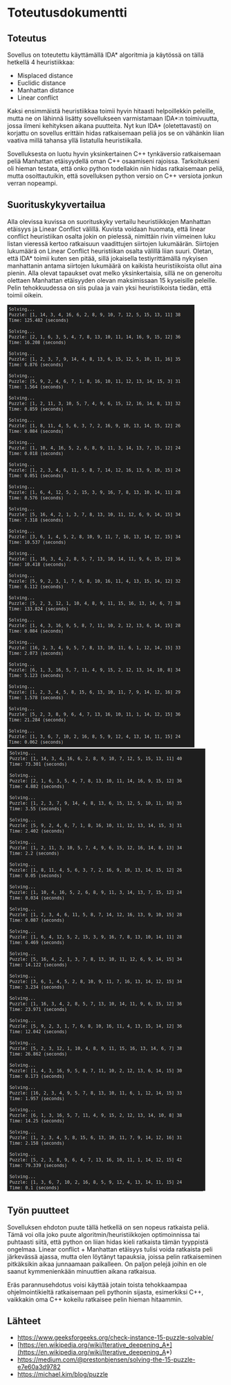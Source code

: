 # Toteutusdokumentti

## Toteutus

Sovellus on toteutettu käyttämällä IDA* algoritmia ja käytössä on tällä hetkellä 4 heuristiikkaa:
* Misplaced distance
* Euclidic distance
* Manhattan distance
* Linear conflict

Kaksi ensimmäistä heuristiikkaa toimii hyvin hitaasti helpoillekkin peleille, mutta ne on lähinnä lisätty sovellukseen varmistamaan IDA*:n toimivuutta, jossa ilmeni kehityksen aikana puutteita. Nyt kun IDA* (oletettavasti) on korjattu on sovellus erittäin hidas ratkaisemaan peliä jos se on vähänkin liian vaativa millä tahansa yllä listatulla heuristiikalla.

Sovelluksesta on luotu hyvin yksinkertainen C++ tynkäversio ratkaisemaan peliä Manhattan etäisyydellä oman C++ osaamiseni rajoissa. Tarkoitukseni oli hieman testata, että onko python todellakin niin hidas ratkaisemaan peliä, mutta osoittautuikin, että sovelluksen python versio on C++ versiota jonkun verran nopeampi.

## Suorituskykyvertailua

Alla olevissa kuvissa on suorituskyky vertailu heuristiikkojen Manhattan etäisyys ja Linear Conflict välillä. Kuvista voidaan huomata, että linear conflict heuristiikan osalta jokin on pielessä, nimittäin rivin viimeinen luku listan vieressä kertoo ratkaisuun vaadittujen siirtojen lukumäärän. Siirtojen lukumäärä on Linear Conflict heuristiikan osalta välillä liian suuri. Oletan, että IDA* toimii kuten sen pitää, sillä jokaisella testiyrittämällä nykyisen manhattanin antama siirtojen lukumäärä on kaikista heuristiikoista ollut aina pienin. Alla olevat tapaukset ovat melko yksinkertaisia, sillä ne on generoitu olettaen Manhattan etäisyyden olevan maksimissaan 15 kyseisille peleille. Pelin tehokkuudessa on siis pulaa ja vain yksi heuristiikoista tiedän, että toimii oikein.

<img src="../img/manhattan.png"><img src="../img/linear.png">

## Työn puutteet

Sovelluksen ehdoton puute tällä hetkellä on sen nopeus ratkaista peliä. Tämä voi olla joko puute algoritmin/heuristiikkojen optimoinnissa tai puhtaasti siitä, että python on liian hidas kieli ratkaista tämän tyyppistä ongelmaa. Linear conflict + Manhattan etäisyys tulisi voida ratkaista peli järkevässä ajassa, mutta olen löytänyt tapauksia, joissa pelin ratkaiseminen pitkäksikin aikaa junnaamaan paikalleen. On paljon pelejä joihin en ole saanut kymmenienkään minuuttien aikana ratkaisua.

Eräs parannusehdotus voisi käyttää jotain toista tehokkaampaa ohjelmointikieltä ratkaisemaan peli pythonin sijasta, esimerkiksi C++, vaikkakin oma C++ kokeilu ratkaisee pelin hieman hitaammin.

## Lähteet

* https://www.geeksforgeeks.org/check-instance-15-puzzle-solvable/
* [https://en.wikipedia.org/wiki/Iterative_deepening_A*](https://en.wikipedia.org/wiki/Iterative_deepening_A*)
* https://medium.com/@prestonbjensen/solving-the-15-puzzle-e7e60a3d9782
* https://michael.kim/blog/puzzle

